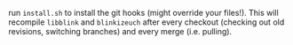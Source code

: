 run `install.sh` to install the git hooks (might override your files!). This will recompile `libblink` and `blinkizeuch` after every checkout (checking out old revisions, switching branches) and every merge (i.e. pulling).
